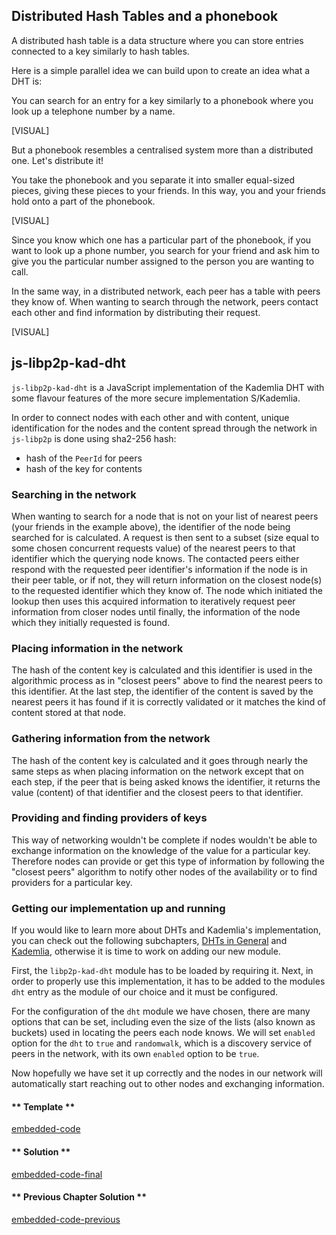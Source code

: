 ## Distributed Hash Tables and a phonebook

A distributed hash table is a data structure where you can store entries connected to a key similarly to hash tables.

Here is a simple parallel idea we can build upon to create an idea what a DHT is:

You can search for an entry for a key similarly to a phonebook where you look up a telephone number by a name.

[VISUAL]

But a phonebook resembles a centralised system more than a distributed one. Let's distribute it!

You take the phonebook and you separate it into smaller equal-sized pieces, giving these pieces to your friends. In this way, you and your friends hold onto a part of the phonebook.

[VISUAL]

Since you know which one has a particular part of the phonebook, if you want to look up a phone number, you search for your friend and ask him to give you the particular number assigned to the person you are wanting to call.

In the same way, in a distributed network, each peer has a table with peers they know of. When wanting to search through the network, peers contact each other and find information by distributing their request.

[VISUAL]

## js-libp2p-kad-dht

`js-libp2p-kad-dht` is a JavaScript implementation of the Kademlia DHT with some flavour features of the more secure implementation S/Kademlia.

In order to connect nodes with each other and with content, unique identification for the nodes and the content spread through the network in `js-libp2p` is done using sha2-256 hash:

- hash of the `PeerId` for peers
- hash of the key for contents

### Searching in the network

When wanting to search for a node that is not on your list of nearest peers (your friends in the example above), the identifier of the node being searched for is calculated. A request is then sent to a subset (size equal to some chosen concurrent requests value) of the nearest peers to that identifier which the querying node knows. The contacted peers either respond with the requested peer identifier's information if the node is in their peer table, or if not, they will return information on the closest node(s) to the requested identifier which they know of.
The node which initiated the lookup then uses this acquired information to iteratively request peer information from closer nodes until finally, the information of the node which they initially requested is found.

### Placing information in the network

The hash of the content key is calculated and this identifier is used in the algorithmic process as in "closest peers" above to find the nearest peers to this identifier. At the last step, the identifier of the content is saved by the nearest peers it has found if it is correctly validated or it matches the kind of content stored at that node.

### Gathering information from the network

The hash of the content key is calculated and it goes through nearly the same steps as when placing information on the network except that on each step, if the peer that is being asked knows the identifier, it returns the value (content) of that identifier and the closest peers to that identifier.

### Providing and finding providers of keys

This way of networking wouldn't be complete if nodes wouldn't be able to exchange information on the knowledge of the value for a particular key. Therefore nodes can provide or get this type of information by following the "closest peers" algorithm to notify other nodes of the availability or to find providers for a particular key.

### Getting our implementation up and running

If you would like to learn more about DHTs and Kademlia's implementation, you can check out the following subchapters, [DHTs in General](4/2_dht_general.md) and [Kademlia](4/3_kademlia.md), otherwise it is time to work on adding our new module.

First, the `libp2p-kad-dht` module has to be loaded by requiring it. Next, in order to properly use this implementation, it has to be added to the modules `dht` entry as the module of our choice and it must be configured.

For the configuration of the `dht` module we have chosen, there are many options that can be set, including even the size of the lists (also known as buckets) used in locating the peers each node knows. We will set `enabled` option for the `dht` to `true` and `randomwalk`, which is a discovery service of peers in the network, with its own `enabled` option to be `true`.

Now hopefully we have set it up correctly and the nodes in our network will automatically start reaching out to other nodes and exchanging information.

<!-- tabs:start -->

#### ** Template **

[embedded-code](../assets/4/4.2-template-code.js ':include :type=code embed-template')

#### ** Solution **

[embedded-code-final](../assets/4/4.2-finished-code.js ':include :type=code embed-final')

#### ** Previous Chapter Solution **

[embedded-code-previous](../assets/4/4.1-finished-code.js ':include :type=code embed-previous')

<!-- tabs:end -->
